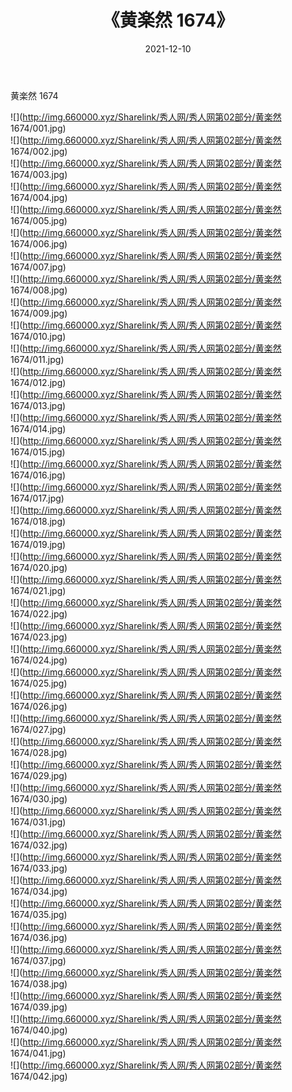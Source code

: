 ﻿---
layout: post
title:  《黄楽然 1674》
date:   2021-12-10
img: http://img.660000.xyz/Sharelink/秀人网/秀人网第02部分/黄楽然 1674/000.jpg
categories: [美女, 清纯, 唯美]
---

黄楽然 1674

  ![](http://img.660000.xyz/Sharelink/秀人网/秀人网第02部分/黄楽然 1674/001.jpg) <br> ![](http://img.660000.xyz/Sharelink/秀人网/秀人网第02部分/黄楽然 1674/002.jpg) <br> ![](http://img.660000.xyz/Sharelink/秀人网/秀人网第02部分/黄楽然 1674/003.jpg) <br> ![](http://img.660000.xyz/Sharelink/秀人网/秀人网第02部分/黄楽然 1674/004.jpg) <br> ![](http://img.660000.xyz/Sharelink/秀人网/秀人网第02部分/黄楽然 1674/005.jpg) <br> ![](http://img.660000.xyz/Sharelink/秀人网/秀人网第02部分/黄楽然 1674/006.jpg) <br> ![](http://img.660000.xyz/Sharelink/秀人网/秀人网第02部分/黄楽然 1674/007.jpg) <br> ![](http://img.660000.xyz/Sharelink/秀人网/秀人网第02部分/黄楽然 1674/008.jpg) <br> ![](http://img.660000.xyz/Sharelink/秀人网/秀人网第02部分/黄楽然 1674/009.jpg) <br> ![](http://img.660000.xyz/Sharelink/秀人网/秀人网第02部分/黄楽然 1674/010.jpg) <br> ![](http://img.660000.xyz/Sharelink/秀人网/秀人网第02部分/黄楽然 1674/011.jpg) <br> ![](http://img.660000.xyz/Sharelink/秀人网/秀人网第02部分/黄楽然 1674/012.jpg) <br> ![](http://img.660000.xyz/Sharelink/秀人网/秀人网第02部分/黄楽然 1674/013.jpg) <br> ![](http://img.660000.xyz/Sharelink/秀人网/秀人网第02部分/黄楽然 1674/014.jpg) <br> ![](http://img.660000.xyz/Sharelink/秀人网/秀人网第02部分/黄楽然 1674/015.jpg) <br> ![](http://img.660000.xyz/Sharelink/秀人网/秀人网第02部分/黄楽然 1674/016.jpg) <br> ![](http://img.660000.xyz/Sharelink/秀人网/秀人网第02部分/黄楽然 1674/017.jpg) <br> ![](http://img.660000.xyz/Sharelink/秀人网/秀人网第02部分/黄楽然 1674/018.jpg) <br> ![](http://img.660000.xyz/Sharelink/秀人网/秀人网第02部分/黄楽然 1674/019.jpg) <br> ![](http://img.660000.xyz/Sharelink/秀人网/秀人网第02部分/黄楽然 1674/020.jpg) <br> ![](http://img.660000.xyz/Sharelink/秀人网/秀人网第02部分/黄楽然 1674/021.jpg) <br> ![](http://img.660000.xyz/Sharelink/秀人网/秀人网第02部分/黄楽然 1674/022.jpg) <br> ![](http://img.660000.xyz/Sharelink/秀人网/秀人网第02部分/黄楽然 1674/023.jpg) <br> ![](http://img.660000.xyz/Sharelink/秀人网/秀人网第02部分/黄楽然 1674/024.jpg) <br> ![](http://img.660000.xyz/Sharelink/秀人网/秀人网第02部分/黄楽然 1674/025.jpg) <br> ![](http://img.660000.xyz/Sharelink/秀人网/秀人网第02部分/黄楽然 1674/026.jpg) <br> ![](http://img.660000.xyz/Sharelink/秀人网/秀人网第02部分/黄楽然 1674/027.jpg) <br> ![](http://img.660000.xyz/Sharelink/秀人网/秀人网第02部分/黄楽然 1674/028.jpg) <br> ![](http://img.660000.xyz/Sharelink/秀人网/秀人网第02部分/黄楽然 1674/029.jpg) <br> ![](http://img.660000.xyz/Sharelink/秀人网/秀人网第02部分/黄楽然 1674/030.jpg) <br> ![](http://img.660000.xyz/Sharelink/秀人网/秀人网第02部分/黄楽然 1674/031.jpg) <br> ![](http://img.660000.xyz/Sharelink/秀人网/秀人网第02部分/黄楽然 1674/032.jpg) <br> ![](http://img.660000.xyz/Sharelink/秀人网/秀人网第02部分/黄楽然 1674/033.jpg) <br> ![](http://img.660000.xyz/Sharelink/秀人网/秀人网第02部分/黄楽然 1674/034.jpg) <br> ![](http://img.660000.xyz/Sharelink/秀人网/秀人网第02部分/黄楽然 1674/035.jpg) <br> ![](http://img.660000.xyz/Sharelink/秀人网/秀人网第02部分/黄楽然 1674/036.jpg) <br> ![](http://img.660000.xyz/Sharelink/秀人网/秀人网第02部分/黄楽然 1674/037.jpg) <br> ![](http://img.660000.xyz/Sharelink/秀人网/秀人网第02部分/黄楽然 1674/038.jpg) <br> ![](http://img.660000.xyz/Sharelink/秀人网/秀人网第02部分/黄楽然 1674/039.jpg) <br> ![](http://img.660000.xyz/Sharelink/秀人网/秀人网第02部分/黄楽然 1674/040.jpg) <br> ![](http://img.660000.xyz/Sharelink/秀人网/秀人网第02部分/黄楽然 1674/041.jpg) <br> ![](http://img.660000.xyz/Sharelink/秀人网/秀人网第02部分/黄楽然 1674/042.jpg) <br>